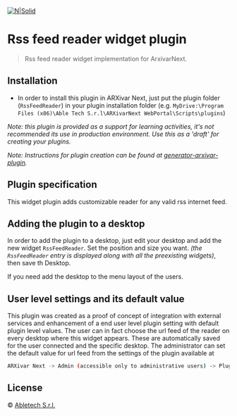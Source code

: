 [![N|Solid](https://www.arxivar.it/images/stories/arxivar/logo_b.png)](http://www.arxivar.it/)
# Rss feed reader widget plugin

> Rss feed reader widget implementation for ArxivarNext.

## Installation

* In order to install this plugin in ARXivar Next, just put the plugin folder (`RssFeedReader`) in your plugin installation folder (e.g. `MyDrive:\Program Files (x86)\Able Tech S.r.l\ARXivarNext WebPortal\Scripts\plugins`)

_Note: this plugin is provided as a support for learning activities, it's not recommended its use in production environment. Use this as a 'draft' for creating your plugins._

_Note: Instructions for plugin creation can be found at [generator-arxivar-plugin](https://github.com/Arxivar/PluginGenerator/blob/master/README.md)._

## Plugin specification

This widget plugin adds customizable reader for any valid rss internet feed.

## Adding the plugin to a desktop

In order to add the plugin to a desktop, just edit your desktop and add the new widget `RssFeedReader`. Set the position and size you want. 
_(the `RssFeedReader` entry is displayed along with all the preexisting widgets)_, then save th Desktop.

If you need add the desktop to the menu layout of the users.

## User level settings and its default value

This plugin was created as a proof of concept of integration with external services and enhancement of a end user level plugin setting with default plugin level values.
The user can in fact choose the url feed of the reader on every desktop where this widget appears. These are automatically saved for the user connected and the specific desktop. The administrator can set the default value for url feed from the settings of the plugin available at 
```sh
ARXivar Next -> Admin (accessible only to administrative users) -> Plugins manager
```

## License

 © [Abletech S.r.l.](http://www.arxivar.it/)


